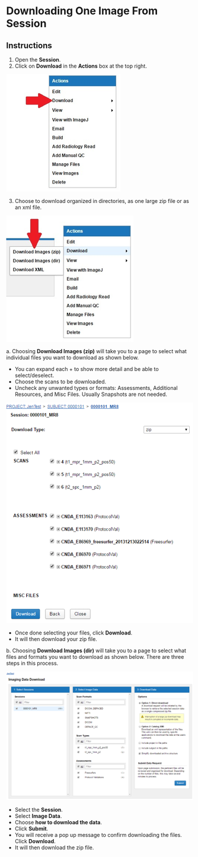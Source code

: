 #  Downloading One Image From Session

## Instructions
1. Open the **Session**.
2. Click on **Download** in the **Actions** box at the top right.

![action box](images/DwnldOneIMgFromSess1.jpg)

3. Choose to download organized in directories, as one large zip file or as an xml file.

![download images](images/DwnldOneIMgFromSess2.jpg)


   a. Choosing **Download Images (zip)** will take you to a page to select what individual files you want to download as shown below.
   - You can expand each + to show more detail and be able to select/deselect.
   - Choose the scans to be downloaded.
   - Uncheck any unwanted types or formats: Assessments, Additional Resources, and Misc Files. Usually Snapshots are not needed. 

![download images page](images/DwnldOneIMgFromSess3.jpg)

   - Once done selecting your files, click **Download**.
   - It will then download your zip file.
     
   b. Choosing **Download Images (dir)** will take you to a page to select what files and formats you want to download as shown below. There are three steps in this process.

![download images directory](images/DwnldOneIMgFromSess4.jpg)

   - Select the **Session**.
   - Select **Image Data**.
   - Choose **how to download the data**.
   - Click **Submit**.
   - You will receive a pop up message to confirm downloading the files. Click **Download**.
   - It will then download the zip file.
